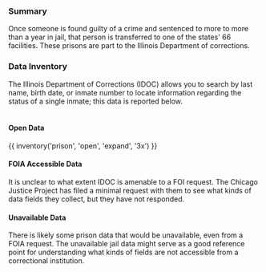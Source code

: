 ### Summary  

Once someone is found guilty of a crime and sentenced to more to more than a year in jail, that person is transferred to one of the states' 66 facilities. These prisons are part to the Illinois Department of corrections.

### Data Inventory  

The Illinois Department of Corrections (IDOC) allows you to search by last name, birth date, or inmate number to locate information regarding the status of a single inmate; this data is reported below. <br><br>

#### Open Data

{{ inventory('prison', 'open', 'expand', '3x') }}

#### FOIA Accessible Data

It is unclear to what extent IDOC is amenable to a FOI request. The Chicago Justice Project has filed a minimal request with them to see what kinds of data fields they collect, but they have not responded.

#### Unavailable Data

There is likely some prison data that would be unavailable, even from a FOIA request. The unavailable jail data might serve as a good reference point for understanding what kinds of fields are not accessible from a correctional institution.

<br><br>